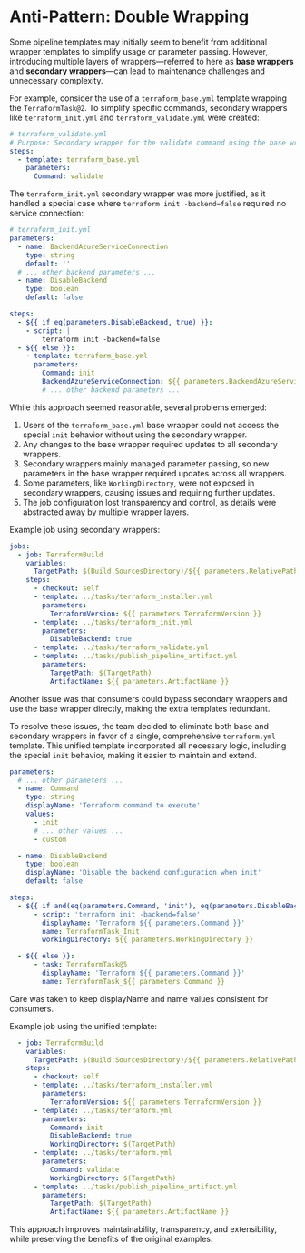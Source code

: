 ﻿# Anti-Pattern: Double Wrapping

Some pipeline templates may initially seem to benefit from additional wrapper templates to simplify usage or parameter passing. However, introducing multiple layers of wrappers—referred to here as **base wrappers** and **secondary wrappers**—can lead to maintenance challenges and unnecessary complexity.

For example, consider the use of a `terraform_base.yml` template wrapping the `TerraformTask@2`. To simplify specific commands, secondary wrappers like `terraform_init.yml` and `terraform_validate.yml` were created:

```yaml
# terraform_validate.yml
# Purpose: Secondary wrapper for the validate command using the base wrapper
steps:
  - template: terraform_base.yml
    parameters:
      Command: validate
```

The `terraform_init.yml` secondary wrapper was more justified, as it handled a special case where `terraform init -backend=false` required no service connection:

```yaml
# terraform_init.yml
parameters:
  - name: BackendAzureServiceConnection
    type: string
    default: ''
  # ... other backend parameters ...
  - name: DisableBackend
    type: boolean
    default: false

steps:
  - ${{ if eq(parameters.DisableBackend, true) }}:
    - script: |
        terraform init -backend=false
  - ${{ else }}:
    - template: terraform_base.yml
      parameters:
        Command: init
        BackendAzureServiceConnection: ${{ parameters.BackendAzureServiceConnection }}
        # ... other backend parameters ...
```

While this approach seemed reasonable, several problems emerged:

1. Users of the `terraform_base.yml` base wrapper could not access the special `init` behavior without using the secondary wrapper.
2. Any changes to the base wrapper required updates to all secondary wrappers.
3. Secondary wrappers mainly managed parameter passing, so new parameters in the base wrapper required updates across all wrappers.
4. Some parameters, like `WorkingDirectory`, were not exposed in secondary wrappers, causing issues and requiring further updates.
5. The job configuration lost transparency and control, as details were abstracted away by multiple wrapper layers.

Example job using secondary wrappers:

```yaml
jobs:
  - job: TerraformBuild
    variables:
      TargetPath: $(Build.SourcesDirectory)/${{ parameters.RelativePathToTerraformFiles }}
    steps:
      - checkout: self
      - template: ../tasks/terraform_installer.yml
        parameters:
          TerraformVersion: ${{ parameters.TerraformVersion }}
      - template: ../tasks/terraform_init.yml
        parameters:
          DisableBackend: true
      - template: ../tasks/terraform_validate.yml
      - template: ../tasks/publish_pipeline_artifact.yml
        parameters:
          TargetPath: $(TargetPath)
          ArtifactName: ${{ parameters.ArtifactName }}
```

Another issue was that consumers could bypass secondary wrappers and use the base wrapper directly, making the extra templates redundant.

To resolve these issues, the team decided to eliminate both base and secondary wrappers in favor of a single, comprehensive `terraform.yml` template. This unified template incorporated all necessary logic, including the special `init` behavior, making it easier to maintain and extend.

```yaml
parameters:
  # ... other parameters ...
  - name: Command
    type: string
    displayName: 'Terraform command to execute'
    values:
      - init
      # ... other values ...
      - custom

  - name: DisableBackend
    type: boolean
    displayName: 'Disable the backend configuration when init'
    default: false

steps:
  - ${{ if and(eq(parameters.Command, 'init'), eq(parameters.DisableBackend, true)) }}:
      - script: 'terraform init -backend=false'
        displayName: 'Terraform ${{ parameters.Command }}'
        name: TerraformTask_Init
        workingDirectory: ${{ parameters.WorkingDirectory }}

  - ${{ else }}:
      - task: TerraformTask@5
        displayName: 'Terraform ${{ parameters.Command }}'
        name: TerraformTask_${{ parameters.Command }}
```

Care was taken to keep displayName and name values consistent for consumers.

Example job using the unified template:

```yaml
  - job: TerraformBuild
    variables:
      TargetPath: $(Build.SourcesDirectory)/${{ parameters.RelativePathToTerraformFiles }}
    steps:
      - checkout: self
      - template: ../tasks/terraform_installer.yml
        parameters:
          TerraformVersion: ${{ parameters.TerraformVersion }}
      - template: ../tasks/terraform.yml
        parameters:
          Command: init
          DisableBackend: true
          WorkingDirectory: $(TargetPath)
      - template: ../tasks/terraform.yml
        parameters:
          Command: validate
          WorkingDirectory: $(TargetPath)
      - template: ../tasks/publish_pipeline_artifact.yml
        parameters:
          TargetPath: $(TargetPath)
          ArtifactName: ${{ parameters.ArtifactName }}
```

This approach improves maintainability, transparency, and extensibility, while preserving the benefits of the original examples.
